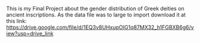 This is my Final Project about the gender distribution of Greek deities on ancient inscriptions. As the data file was to large to import download it at this link: https://drive.google.com/file/d/1EQ3v8UHxupOIG1q87MX32_h1FGBXB6g6/view?usp=drive_link  
